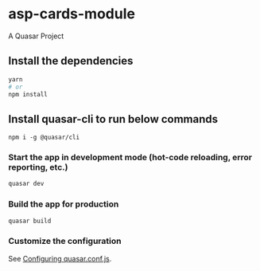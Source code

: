 # asp-cards-module

A Quasar Project

## Install the dependencies
```bash
yarn
# or
npm install
```

## Install quasar-cli to run below commands
```
npm i -g @quasar/cli
```

### Start the app in development mode (hot-code reloading, error reporting, etc.)
```bash
quasar dev
```


### Build the app for production
```bash
quasar build
```

### Customize the configuration
See [Configuring quasar.conf.js](https://v1.quasar.dev/quasar-cli/quasar-conf-js).
